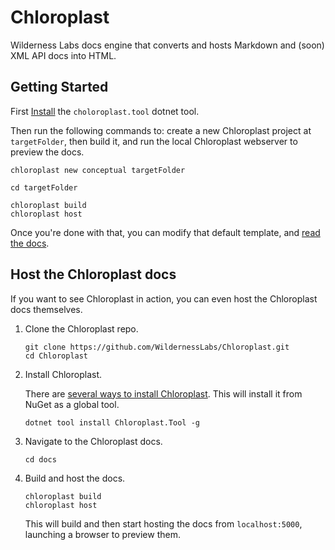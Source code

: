 # Chloroplast
Wilderness Labs docs engine that converts and hosts Markdown and (soon) XML API docs into HTML.

## Getting Started

First [Install](/docs/source/Installing/index.md) the `choloroplast.tool` dotnet tool.

Then run the following commands to: create a new Chloroplast project at `targetFolder`, then build it, and run the local Chloroplast webserver to preview the docs.

```
chloroplast new conceptual targetFolder

cd targetFolder

chloroplast build
chloroplast host
```

Once you're done with that, you can modify that default template, and [read the docs](/docs/).

## Host the Chloroplast docs

If you want to see Chloroplast in action, you can even host the Chloroplast docs themselves.

1. Clone the Chloroplast repo.

    ```
    git clone https://github.com/WildernessLabs/Chloroplast.git
    cd Chloroplast
    ```

1. Install Chloroplast.

    There are [several ways to install Chloroplast](https://github.com/WildernessLabs/Chloroplast/blob/main/docs/source/Installing/index.md#package-repository). This will install it from NuGet as a global tool.

    ```
    dotnet tool install Chloroplast.Tool -g
    ```

1. Navigate to the Chloroplast docs.

    ```
    cd docs
    ```

1. Build and host the docs.

    ```
    chloroplast build
    chloroplast host
    ```

    This will build and then start hosting the docs from `localhost:5000`, launching a browser to preview them.
